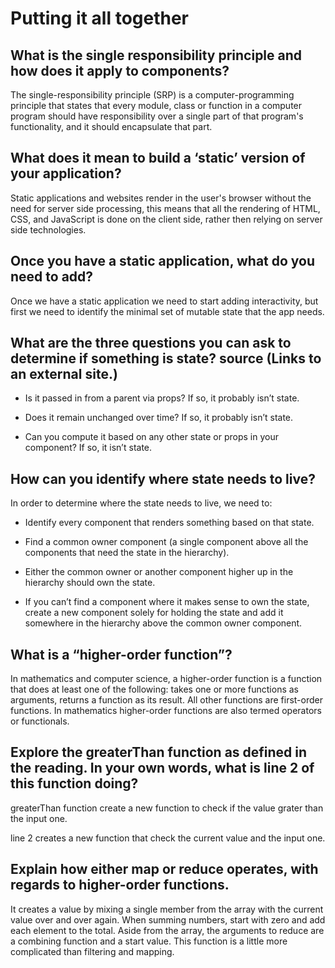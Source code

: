 #  Putting it all together

## **What is the single responsibility principle and how does it apply to components?**

The single-responsibility principle (SRP) is a computer-programming principle that states that every module, class or function in a computer program should have responsibility over a single part of that program's functionality, and it should encapsulate that part.

## **What does it mean to build a ‘static’ version of your application?**

 Static applications and websites render in the user's browser without the need for server side processing, this means that all the rendering of HTML, CSS, and JavaScript is done on the client side, rather then relying on server side technologies.

## **Once you have a static application, what do you need to add?**

Once we have a static application we need to start adding interactivity, but first we need to identify the minimal set of mutable state that the app needs.

## **What are the three questions you can ask to determine if something is state? source (Links to an external site.)**

* Is it passed in from a parent via props? If so, it probably isn’t state.

* Does it remain unchanged over time? If so, it probably isn’t state.

* Can you compute it based on any other state or props in your component? If so, it isn’t state.

## **How can you identify where state needs to live?**

In order to determine where the state needs to live, we need to:

* Identify every component that renders something based on that state.

* Find a common owner component (a single component above all the components that need the state in the hierarchy).

* Either the common owner or another component higher up in the hierarchy should own the state.

* If you can’t find a component where it makes sense to own the state, create a new component solely for holding the state and add it somewhere in the hierarchy above the common owner component.

## **What is a “higher-order function”?**

In mathematics and computer science, a higher-order function is a function that does at least one of the following: takes one or more functions as arguments, returns a function as its result. All other functions are first-order functions. In mathematics higher-order functions are also termed operators or functionals.

## **Explore the greaterThan function as defined in the reading. In your own words, what is line 2 of this function doing?**

greaterThan function create a new function to check if the value grater than the input one.

line 2 creates a new function that check the current value and the input one.

## **Explain how either map or reduce operates, with regards to higher-order functions.**


It creates a value by mixing a single member from the array with the current value over and over again. When summing numbers, start with zero and add each element to the total. Aside from the array, the arguments to reduce are a combining function and a start value. This function is a little more complicated than filtering and mapping.